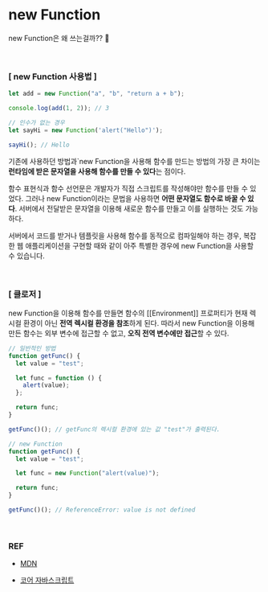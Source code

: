 # new Function

new Function은 왜 쓰는걸까?? 🤔

<br>

### [ new Function 사용법 ]

```js
let add = new Function("a", "b", "return a + b");

console.log(add(1, 2)); // 3
```

```js
// 인수가 없는 경우
let sayHi = new Function('alert("Hello")');

sayHi(); // Hello
```

기존에 사용하던 방법과`new Function을 사용해 함수를 만드는 방법의 가장 큰 차이는 **런타임에 받은 문자열을 사용해 함수를 만들 수 있다**는 점이다.

함수 표현식과 함수 선언문은 개발자가 직접 스크립트를 작성해야만 함수를 만들 수 있었다. 그러나 new Function이라는 문법을 사용하면 **어떤 문자열도 함수로 바꿀 수 있다**. 서버에서 전달받은 문자열을 이용해 새로운 함수를 만들고 이를 실행하는 것도 가능하다.

서버에서 코드를 받거나 템플릿을 사용해 함수를 동적으로 컴파일해야 하는 경우, 복잡한 웹 애플리케이션을 구현할 때와 같이 아주 특별한 경우에 new Function을 사용할 수 있습니다.

<br>

### [ 클로저 ]

new Function을 이용해 함수를 만들면 함수의 [[Environment]] 프로퍼티가 현재 렉시컬 환경이 아닌 **전역 렉시컬 환경을 참조**하게 된다. 따라서 new Function을 이용해 만든 함수는 외부 변수에 접근할 수 없고, **오직 전역 변수에만 접근**할 수 있다.

```jsx
// 일반적인 방법
function getFunc() {
  let value = "test";

  let func = function () {
    alert(value);
  };

  return func;
}

getFunc()(); // getFunc의 렉시컬 환경에 있는 값 "test"가 출력된다.
```

```jsx
// new Function
function getFunc() {
  let value = "test";

  let func = new Function("alert(value)");

  return func;
}

getFunc()(); // ReferenceError: value is not defined
```

<br>

### REF

- [MDN](https://developer.mozilla.org/ko/docs/Web/JavaScript/Reference/Global_Objects/Function)

- [코어 자바스크립트](https://ko.javascript.info/new-function)
